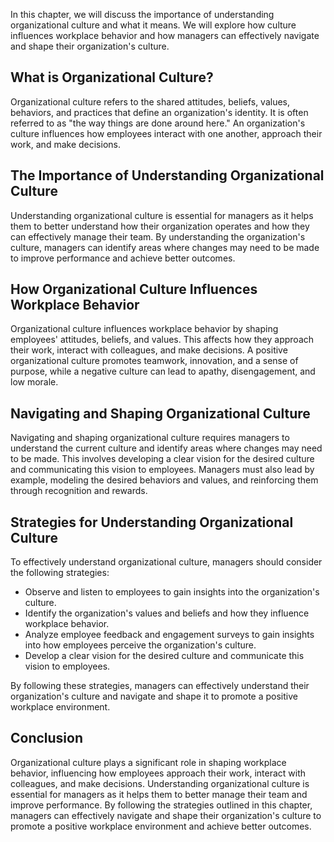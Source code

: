 
In this chapter, we will discuss the importance of understanding organizational culture and what it means. We will explore how culture influences workplace behavior and how managers can effectively navigate and shape their organization's culture.

What is Organizational Culture?
-------------------------------

Organizational culture refers to the shared attitudes, beliefs, values, behaviors, and practices that define an organization's identity. It is often referred to as "the way things are done around here." An organization's culture influences how employees interact with one another, approach their work, and make decisions.

The Importance of Understanding Organizational Culture
------------------------------------------------------

Understanding organizational culture is essential for managers as it helps them to better understand how their organization operates and how they can effectively manage their team. By understanding the organization's culture, managers can identify areas where changes may need to be made to improve performance and achieve better outcomes.

How Organizational Culture Influences Workplace Behavior
--------------------------------------------------------

Organizational culture influences workplace behavior by shaping employees' attitudes, beliefs, and values. This affects how they approach their work, interact with colleagues, and make decisions. A positive organizational culture promotes teamwork, innovation, and a sense of purpose, while a negative culture can lead to apathy, disengagement, and low morale.

Navigating and Shaping Organizational Culture
---------------------------------------------

Navigating and shaping organizational culture requires managers to understand the current culture and identify areas where changes may need to be made. This involves developing a clear vision for the desired culture and communicating this vision to employees. Managers must also lead by example, modeling the desired behaviors and values, and reinforcing them through recognition and rewards.

Strategies for Understanding Organizational Culture
---------------------------------------------------

To effectively understand organizational culture, managers should consider the following strategies:

* Observe and listen to employees to gain insights into the organization's culture.
* Identify the organization's values and beliefs and how they influence workplace behavior.
* Analyze employee feedback and engagement surveys to gain insights into how employees perceive the organization's culture.
* Develop a clear vision for the desired culture and communicate this vision to employees.

By following these strategies, managers can effectively understand their organization's culture and navigate and shape it to promote a positive workplace environment.

Conclusion
----------

Organizational culture plays a significant role in shaping workplace behavior, influencing how employees approach their work, interact with colleagues, and make decisions. Understanding organizational culture is essential for managers as it helps them to better manage their team and improve performance. By following the strategies outlined in this chapter, managers can effectively navigate and shape their organization's culture to promote a positive workplace environment and achieve better outcomes.
